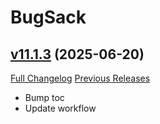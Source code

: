 # BugSack

## [v11.1.3](https://github.com/funkydude/BugSack/tree/v11.1.3) (2025-06-20)
[Full Changelog](https://github.com/funkydude/BugSack/compare/v11.1.2...v11.1.3) [Previous Releases](https://github.com/funkydude/BugSack/releases)

- Bump toc  
- Update workflow  
